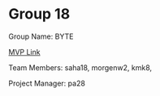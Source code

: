 # Group 18
Group Name: BYTE

[MVP Link](https://docs.google.com/document/d/1AUfbvvJSKkYDqcINQqDSRhWW6daa0tju/edit)

Team Members: saha18, morgenw2, kmk8,

Project Manager: pa28
